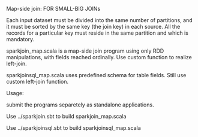 Map-side join: FOR SMALL-BIG JOINs

Each input dataset must be divided into the same number of partitions, and it must be sorted by the same key (the join key) in each source.  All the records for a particular key must reside in the same partition and which is mandatory. 

sparkjoin_map.scala is a map-side join program using only RDD manipulations, with fields reached ordinally. Use custom function to realize left-join.

sparkjoinsql_map.scala uses predefined schema for table fields. Still use custom left-join function.

Usage:
  
  submit the programs separetely as standalone applications.

  Use ../sparkjoin.sbt to build sparkjoin_map.scala

  Use ../sparkjoinsql.sbt to build sparkjoinsql_map.scala


